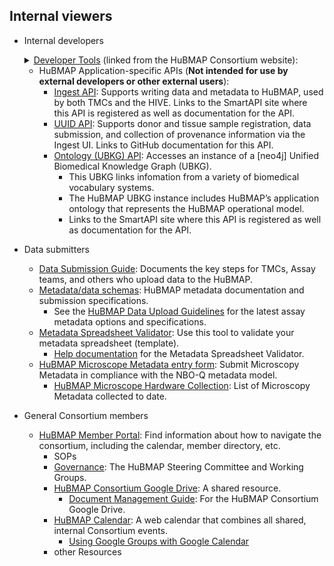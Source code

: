 

## Internal viewers
- Internal developers
  <details>
      <summary><a href="https://hubmapconsortium.org/member-portal/developer-information/">Developer Tools</a> (linked from the HuBMAP Consortium website):</summary>
      <ul>
          <li>HIVE Infrastructure accounts</li>
          <li>Access to HuBMAP AWS</li>
          <li>DockerHub</li>
          <li>Access to HuBMAP Folders via Globus</li>
          <li>HuBMAP workspace in GitHub</li>                                                                                                                                                                  <li>HuBMAP workspace in protocols.io</li>
          <li>Data Authentication</li>
      </ul></details>
      
  - HuBMAP Application-specific APIs (**Not intended for use by external developers or other external users**):
    - <a href="https://smart-api.info/ui/5a6bea1158d2652743c7a201fdb1c44d">Ingest API</a>: Supports writing data and metadata to HuBMAP, used by both TMCs and the HIVE. Links to the SmartAPI site where this API is registered as well as documentation for the API.
    - <a href="https://github.com/hubmapconsortium/uuid-api">UUID API</a>: Supports donor and tissue sample registration, data submission, and collection of provenance information via the Ingest UI. Links to GitHub documentation for this API.
    - <a href="https://smart-api.info/ui/96e5b5c0b0efeef5b93ea98ac2794837">Ontology (UBKG) API</a>: Accesses an instance of a [neo4j] Unified Biomedical Knowledge Graph (UBKG).
      - This UBKG links infomation from a variety of biomedical vocabulary systems.
      - The HuBMAP UBKG instance includes HuBMAP’s application ontology that represents the HuBMAP operational model.
      - Links to the SmartAPI site where this API is registered as well as documentation for the API.
- Data submitters
  - <a href="https://docs.hubmapconsortium.org/data-submission/">Data Submission Guide</a>: Documents the key steps for TMCs, Assay teams, and others who upload data to the HuBMAP.
  - <a href="https://docs.hubmapconsortium.org/metadata">Metadata/data schemas</a>: HuBMAP metadata documentation and submission specifications.
    -  See the <a href="https://hubmapconsortium.github.io/ingest-validation-tools/">HuBMAP Data Upload Guidelines</a> for the latest assay metadata options and specifications.
  - <a href="https://metadatavalidator.metadatacenter.org/">Metadata Spreadsheet Validator</a>: Use this tool to validate your metadata spreadsheet (template).
    - <a href="https://metadatacenter.github.io/spreadsheet-validator-docs/">Help documentation</a> for the Metadata Spreadsheet Validator.
  - <a href="https://docs.google.com/forms/d/14tBFAfMy82qQGAR1ECIljCJDaHxQUS-o6z0526jpUuQ/edit?ts=662feb8b">HuBMAP Microscope Metadata entry form</a>: Submit Microscopy Metadata in compliance with the NBO-Q metadata model.
    - <a href="https://docs.google.com/spreadsheets/d/1Ju1_mvqTk1B8I8Ot6EKFKZuQbwkJy4NwzVgwoITWWYw/edit?gid=0#gid=0">HuBMAP Microscope Hardware Collection</a>: List of Microscopy Metadata collected to date.
- General Consortium members 
  - <a href="https://hubmapconsortium.org/member-portal/">HuBMAP Member Portal</a>: Find information about how to navigate the consortium, including the calendar, member directory, etc. 
    - SOPs
    - <a href="https://hubmapconsortium.org/working-groups/">Governance</a>: The HuBMAP Steering Committee and Working Groups.
    - <a href="https://drive.google.com/drive/folders/1jbgzo_MpA7lVv9rmmgxP1Zfuegwis31E">HuBMAP Consortium Google Drive</a>: A shared resource.
      - <a href="https://hubmapconsortium.org/guide-doc-management">Document Management Guide</a>: For the HuBMAP Consortium Google Drive.
    - <a href="https://hubmapconsortium.org/hubmap-calendar/">HuBMAP Calendar</a>: A web calendar that combines all shared, internal Consortium events.
      - <a href="https://docs.google.com/document/d/e/2PACX-1vRyir3ozru4TB3SU79b-_psN3BFxr6BsWORnUFP53_jU1vQAAQe1feRSgXTWqHfrLfqo1NgOHNvgS78/pub">Using Google Groups with Google Calendar</a>
    - other Resources

